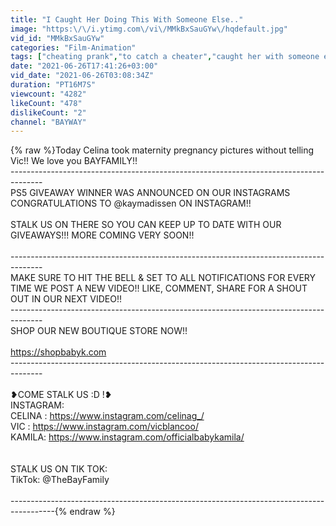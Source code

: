 ```yaml
---
title: "I Caught Her Doing This With Someone Else.."
image: "https:\/\/i.ytimg.com\/vi\/MMkBxSauGYw\/hqdefault.jpg"
vid_id: "MMkBxSauGYw"
categories: "Film-Animation"
tags: ["cheating prank","to catch a cheater","caught her with someone else"]
date: "2021-06-26T17:41:26+03:00"
vid_date: "2021-06-26T03:08:34Z"
duration: "PT16M7S"
viewcount: "4282"
likeCount: "478"
dislikeCount: "2"
channel: "BAYWAY"
---
```

{% raw %}Today Celina took maternity pregnancy pictures without telling Vic!! We love you BAYFAMILY!!<br />--------------------------------------------------------------------------------------<br />PS5 GIVEAWAY WINNER WAS ANNOUNCED ON OUR INSTAGRAMS CONGRATULATIONS TO @kaymadissen ON INSTAGRAM!!<br /><br /> STALK US ON THERE SO YOU CAN KEEP UP TO DATE WITH OUR GIVEAWAYS!!! MORE COMING VERY SOON!!<br /><br /> --------------------------------------------------------------------------------------<br />MAKE SURE TO HIT THE BELL &amp; SET TO ALL NOTIFICATIONS FOR EVERY TIME WE POST A NEW VIDEO!! LIKE, COMMENT, SHARE FOR A SHOUT OUT IN OUR NEXT VIDEO!! <br />--------------------------------------------------------------------------------------<br />SHOP OUR NEW BOUTIQUE STORE NOW!! <br /><br /> <a rel="nofollow" target="blank" href="https://shopbabyk.com">https://shopbabyk.com</a><br />--------------------------------------------------------------------------------------<br /><br />                         ❥COME STALK US :D !❥<br />INSTAGRAM:<br />CELINA : <a rel="nofollow" target="blank" href="https://www.instagram.com/celinag_/">https://www.instagram.com/celinag_/</a><br />VIC : <a rel="nofollow" target="blank" href="https://www.instagram.com/vicblancoo/">https://www.instagram.com/vicblancoo/</a><br />KAMILA: <a rel="nofollow" target="blank" href="https://www.instagram.com/officialbabykamila/">https://www.instagram.com/officialbabykamila/</a><br /><br /><br />STALK US ON TIK TOK: <br />TikTok: @TheBayFamily<br /><br />-----------------------------------------------------------------------------------------{% endraw %}
